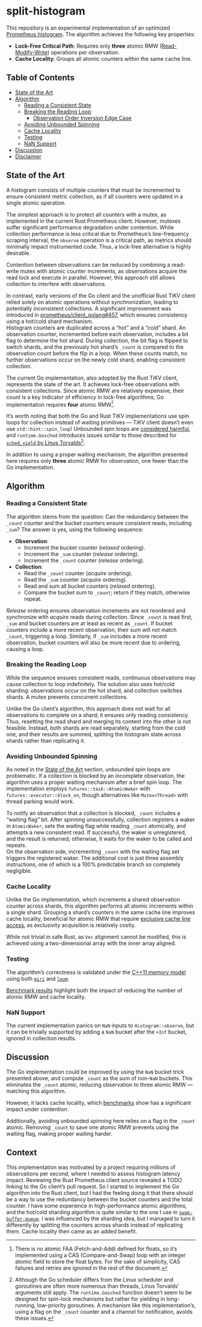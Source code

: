# split-histogram

This repository is an experimental implementation of an optimized [Prometheus histogram](https://prometheus.io/docs/concepts/metric_types/#histogram). The algorithm achieves the following key properties:

- **Lock-Free Critical Path**: Requires only **three** atomic RMW ([Read-Modify-Write](https://en.wikipedia.org/wiki/Read%E2%80%93modify%E2%80%93write))  operations per observation.
- **Cache Locality**: Groups all atomic counters within the same cache line.

## Table of Contents
- [State of the Art](#state-of-the-art)
- [Algorithm](#algorithm)
  - [Reading a Consistent State](#reading-a-consistent-state)
  - [Breaking the Reading Loop](#breaking-the-reading-loop)
    - [Observation Order Inversion Edge Case](#observation-order-inversion-edge-case)
  - [Avoiding Unbounded Spinning](#avoiding-unbounded-spinning)
  - [Cache Locality](#cache-locality)
  - [Testing](#testing)
  - [NaN Support](#nan-support)
- [Discussion](#discussion)
- [Disclaimer](#disclaimer)

## State of the Art

A histogram consists of multiple counters that must be incremented to ensure consistent metric collection, as if all counters were updated in a single atomic operation.

The simplest approach is to protect all counters with a mutex, as implemented in the current Rust Prometheus client. However, mutexes suffer significant performance degradation under contention. While collection performance is less critical due to Prometheus’s low-frequency scraping interval, the `observe` operation is a critical path, as metrics should minimally impact instrumented code. Thus, a lock-free alternative is highly desirable.

Contention between observations can be reduced by combining a read-write mutex with atomic counter increments, as observations acquire the read lock and execute in parallel. However, this approach still allows collection to interfere with observations.

In contrast, early versions of the Go client and the unofficial Rust TiKV client relied solely on atomic operations without synchronization, leading to potentially inconsistent collections. A significant improvement was introduced in [prometheus/client_golang#457](https://github.com/prometheus/client_golang/pull/457), which ensures consistency using a hot/cold shard mechanism.
<br>
Histogram counters are duplicated across a “hot” and a “cold” shard. An observation counter, incremented before each observation, includes a bit flag to determine the hot shard. During collection, the bit flag is flipped to switch shards, and the previously hot shard’s `_count` is compared to the observation count before the flip in a loop. When these counts match, no further observations occur on the newly cold shard, enabling consistent collection.

The current Go implementation, also adopted by the Rust TiKV client, represents the state of the art. It achieves lock-free observations with consistent collections. Since atomic RMW are relatively expensive, their count is a key indicator of efficiency in lock-free algorithms; Go implementation requires **four** atomic RMW[^1].

It’s worth noting that both the Go and Rust TiKV implementations use spin loops for collection instead of waiting primitives — TiKV client doesn’t even use `std::hint::spin_loop`! Unbounded spin loops are [considered harmful](https://matklad.github.io/2020/01/02/spinlocks-considered-harmful.html), and `runtime.Gosched` introduces issues similar to those described for [`sched_yield` by Linus Torvalds](https://www.realworldtech.com/forum/?threadid=189711&curpostid=189752)[^2].

In addition to using a proper waiting mechanism, the algorithm presented here requires only **three** atomic RMW for observation, one fewer than the Go implementation.

## Algorithm

### Reading a Consistent State

The algorithm stems from the question: Can the redundancy between the `_count` counter and the bucket counters ensure consistent reads, including `_sum`? The answer is yes, using the following sequence:

- **Observation**:
  - Increment the bucket counter (*relaxed* ordering).
  - Increment the `_sum` counter (*release* ordering).
  - Increment the `_count` counter (*release* ordering).
- **Collection**:
  - Read the `_count` counter (*acquire* ordering).
  - Read the `_sum` counter (*acquire* ordering).
  - Read and sum all bucket counters (*relaxed* ordering).
  - Compare the bucket sum to `_count`; return if they match, otherwise repeat.

*Release* ordering ensures observation increments are not reordered and synchronize with *acquire* reads during collection. Since `_count` is read first, `_sum` and bucket counters are at least as recent as `_count`. If bucket counters include a more recent observation, their sum will not match `_count`, triggering a loop. Similarly, if `_sum` includes a more recent observation, bucket counters will also be more recent due to ordering, causing a loop.

### Breaking the Reading Loop

While the sequence ensures consistent reads, continuous observations may cause collection to loop indefinitely. The solution also uses hot/cold sharding: observations occur on the hot shard, and collection switches shards. A mutex prevents concurrent collections.

Unlike the Go client’s algorithm, this approach does not wait for all observations to complete on a shard; it ensures only reading consistency. Thus, resetting the read shard and merging its content into the other is not feasible. Instead, both shards are read separately, starting from the cold one, and their results are summed, splitting the histogram state across shards rather than replicating it.

### Avoiding Unbounded Spinning

As noted in the [State of the Art](#state-of-the-art) section, unbounded spin loops are problematic. If a collection is blocked by an incomplete observation, the algorithm uses a proper waiting mechanism after a brief spin loop. The implementation employs `futures::task::AtomicWaker` with `futures::executor::block_on`, though alternatives like `Mutex<Thread>` with thread parking would work.

To notify an observation that a collection is blocked, `_count` includes a “waiting flag” bit. After spinning unsuccessfully, collection registers a waker in `AtomicWaker`, sets the waiting flag while reading `_count` atomically, and attempts a new consistent read. If successful, the waker is unregistered, and the result is returned; otherwise, it waits for the waker to be called and repeats.
<br>
On the observation side, incrementing `_count` with the waiting flag set triggers the registered waker. The additional cost is just three assembly instructions, one of which is a 100% predictable branch so completely negligible.

### Cache Locality

Unlike the Go implementation, which increments a shared observation counter across shards, this algorithm performs all atomic increments within a single shard. Grouping a shard’s counters in the same cache line improves cache locality, beneficial for atomic RMW that require [exclusive cache line access](https://en.wikipedia.org/wiki/MESI_protocol), as exclusivity acquisition is relatively costly.

While not trivial in safe Rust, as `Vec` alignment cannot be modified, this is achieved using a two-dimensional array with the inner array aligned.

### Testing

The algorithm’s correctness is validated under the [C++11 memory model](https://en.cppreference.com/w/cpp/atomic/memory_order) using both [`miri`](https://github.com/rust-lang/miri) and [`loom`](https://github.com/tokio-rs/loom).

[Benchmark results](benches/README.md) highlight both the impact of reducing the number of atomic RMW and cache locality.

### NaN Support

The current implementation panics on `NaN` inputs to `Histogram::observe`, but it can be trivially supported by adding a `NaN` bucket after the `+Inf` bucket, ignored in collection results.

## Discussion

The Go implementation could be improved by using the `NaN` bucket trick presented above, and compute `_count` as the sum of non-`NaN` buckets. This eliminates the `_count` atomic, reducing observation to three atomic RMW — matching this algorithm.

However, it lacks cache locality, which [benchmarks](benches/README.md) show has a significant impact under contention.

Additionally, avoiding unbounded spinning here relies on a flag in the `_count` atomic. Removing `_count` to save one atomic RMW prevents using the waiting flag, making proper waiting harder.

## Context

This implementation was motivated by a project requiring millions of observations per second, where I needed to assess histogram latency impact. Reviewing the Rust Prometheus client source revealed a TODO linking to the Go client’s pull request. So I started to implement the Go algorithm into the Rust client, but I had the feeling doing it that there should be a way to use the redundancy between the bucket counters and the total counter. I have some experience in high-performance atomic algorithms, and the hot/cold sharding algorithm is quite similar to the one I use in [`swap-buffer-queue`](https://github.com/wyfo/swap-buffer-queue). I was influenced by the sharding idea, but I managed to turn it differently by splitting the counters across shards instead of replicating them. Cache locality then came as an added benefit.

[^1]: There is no atomic FAA (Fetch-and-Add) defined for floats, so it’s implemented using a CAS (Compare-and-Swap) loop with an integer atomic field to store the float bytes. For the sake of simplicity, CAS failures and retries are ignored in the rest of the document.
[^2]: Although the Go scheduler differs from the Linux scheduler and goroutines are often more numerous than threads, Linus Torvalds’ arguments still apply. The `runtime.Gosched` function doesn’t seem to be designed for spin-lock mechanisms but rather for yielding in long-running, low-priority goroutines. A mechanism like this implementation’s, using a flag on the `_count` counter and a channel for notification, avoids these issues.